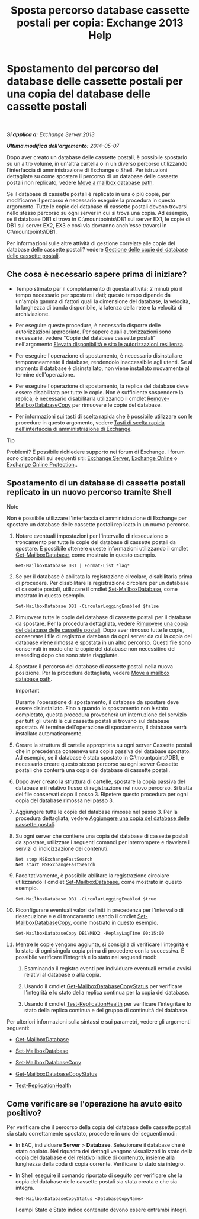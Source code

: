 ﻿---
title: 'Sposta percorso database cassette postali per copia: Exchange 2013 Help'
TOCTitle: Spostamento del percorso del database delle cassette postali per una copia del database delle cassette postali
ms:assetid: 324f255c-d95d-4a8a-a134-c8cee5c5b9cb
ms:mtpsurl: https://technet.microsoft.com/it-it/library/Dd979782(v=EXCHG.150)
ms:contentKeyID: 50480284
ms.date: 05/22/2018
mtps_version: v=EXCHG.150
ms.translationtype: MT
---

# Spostamento del percorso del database delle cassette postali per una copia del database delle cassette postali

 

_**Si applica a:** Exchange Server 2013_

_**Ultima modifica dell'argomento:** 2014-05-07_

Dopo aver creato un database delle cassette postali, è possibile spostarlo su un altro volume, in un'altra cartella o in un diverso percorso utilizzando l'interfaccia di amministrazione di Exchange o Shell. Per istruzioni dettagliate su come spostare il percorso di un database delle cassette postali non replicato, vedere [Move a mailbox database path](manage-mailbox-databases-in-exchange-2013-exchange-2013-help.md).

Se il database di cassette postali è replicato in una o più copie, per modificarne il percorso è necessario eseguire la procedura in questo argomento. Tutte le copie del database di cassette postali devono trovarsi nello stesso percorso su ogni server in cui si trova una copia. Ad esempio, se il database DB1 si trova in C:\\mountpoints\\DB1 sul server EX1, le copie di DB1 sui server EX2, EX3 e così via dovranno anch'esse trovarsi in C:\\mountpoints\\DB1.

Per informazioni sulle altre attività di gestione correlate alle copie del database delle cassette postali? vedere [Gestione delle copie del database delle cassette postali](managing-mailbox-database-copies-exchange-2013-help.md).

## Che cosa è necessario sapere prima di iniziare?

  - Tempo stimato per il completamento di questa attività: 2 minuti più il tempo necessario per spostare i dati; questo tempo dipende da un'ampia gamma di fattori quali la dimensione del database, la velocità, la larghezza di banda disponibile, la latenza della rete e la velocità di archiviazione.

  - Per eseguire queste procedure, è necessario disporre delle autorizzazioni appropriate. Per sapere quali autorizzazioni sono necessarie, vedere "Copie del database cassette postali" nell'argomento [Elevata disponibilità e sito le autorizzazioni resilienza](high-availability-and-site-resilience-permissions-exchange-2013-help.md).

  - Per eseguire l'operazione di spostamento, è necessario disinstallare temporaneamente il database, rendendolo inaccessibile agli utenti. Se al momento il database è disinstallato, non viene installato nuovamente al termine dell'operazione.

  - Per eseguire l'operazione di spostamento, la replica del database deve essere disabilitata per tutte le copie. Non è sufficiente sospendere la replica; è necessario disabilitarla utilizzando il cmdlet [Remove-MailboxDatabaseCopy](https://technet.microsoft.com/it-it/library/dd335119\(v=exchg.150\)) per rimuovere le copie del database.

  - Per informazioni sui tasti di scelta rapida che è possibile utilizzare con le procedure in questo argomento, vedere [Tasti di scelta rapida nell'interfaccia di amministrazione di Exchange](keyboard-shortcuts-in-the-exchange-admin-center-exchange-online-protection-help.md).


> [!TIP]
> Problemi? È possibile richiedere supporto nei forum di Exchange. I forum sono disponibili sui seguenti siti: <A href="https://go.microsoft.com/fwlink/p/?linkid=60612">Exchange Server</A>, <A href="https://go.microsoft.com/fwlink/p/?linkid=267542">Exchange Online</A> o <A href="https://go.microsoft.com/fwlink/p/?linkid=285351">Exchange Online Protection</A>..



## Spostamento di un database di cassette postali replicato in un nuovo percorso tramite Shell


> [!NOTE]
> Non è possibile utilizzare l'interfaccia di amministrazione di Exchange per spostare un database delle cassette postali replicato in un nuovo percorso.



1.  Notare eventuali impostazioni per l'intervallo di riesecuzione o troncamento per tutte le copie del database di cassette postali da spostare. È possibile ottenere queste informazioni utilizzando il cmdlet [Get-MailboxDatabase](https://technet.microsoft.com/it-it/library/bb124924\(v=exchg.150\)), come mostrato in questo esempio.
    
        Get-MailboxDatabase DB1 | Format-List *lag*

2.  Se per il database è abilitata la registrazione circolare, disabilitarla prima di procedere. Per disabilitare la registrazione circolare per un database di cassette postali, utilizzare il cmdlet [Set-MailboxDatabase](https://technet.microsoft.com/it-it/library/bb123971\(v=exchg.150\)), come mostrato in questo esempio.
    
        Set-MailboxDatabase DB1 -CircularLoggingEnabled $false

3.  Rimuovere tutte le copie del database di cassette postali per il database da spostare. Per la procedura dettagliata, vedere [Rimuovere una copia del database delle cassette postali](remove-a-mailbox-database-copy-exchange-2013-help.md). Dopo aver rimosso tutte le copie, conservare i file di registro e database da ogni server da cui la copia del database viene rimossa e spostata in un altro percorso. Questi file sono conservati in modo che le copie del database non necessitino del reseeding dopo che sono state riaggiunte.

4.  Spostare il percorso del database di cassette postali nella nuova posizione. Per la procedura dettagliata, vedere [Move a mailbox database path](manage-mailbox-databases-in-exchange-2013-exchange-2013-help.md).
    

    > [!IMPORTANT]
    > Durante l'operazione di spostamento, il database da spostare deve essere disinstallato. Fino a quando lo spostamento non è stato completato, questa procedura provocherà un'interruzione del servizio per tutti gli utenti le cui cassette postali si trovano sul database spostato. Al termine dell'operazione di spostamento, il database verrà installato automaticamente.



5.  Creare la struttura di cartelle appropriata su ogni server Cassette postali che in precedenza conteneva una copia passiva del database spostato. Ad esempio, se il database è stato spostato in C:\\mountpoints\\DB1, è necessario creare questo stesso percorso su ogni server Cassette postali che conterrà una copia del database di cassette postali.

6.  Dopo aver creato la struttura di cartelle, spostare la copia passiva del database e il relativo flusso di registrazione nel nuovo percorso. Si tratta dei file conservati dopo il passo 3. Ripetere questo procedura per ogni copia del database rimossa nel passo 3.

7.  Aggiungere tutte le copie del database rimosse nel passo 3. Per la procedura dettagliata, vedere [Aggiungere una copia del database delle cassette postali](add-a-mailbox-database-copy-exchange-2013-help.md).

8.  Su ogni server che contiene una copia del database di cassette postali da spostare, utilizzare i seguenti comandi per interrompere e riavviare i servizi di indicizzazione dei contenuti.
    
        Net stop MSExchangeFastSearch
        Net start MSExchangeFastSearch

9.  Facoltativamente, è possibile abilitare la registrazione circolare utilizzando il cmdlet [Set-MailboxDatabase](https://technet.microsoft.com/it-it/library/bb123971\(v=exchg.150\)), come mostrato in questo esempio.
    
        Set-MailboxDatabase DB1 -CircularLoggingEnabled $true

10. Riconfigurare eventuali valori definiti in precedenza per l'intervallo di riesecuzione e e di troncamento usando il cmdlet [Set-MailboxDatabaseCopy](https://technet.microsoft.com/it-it/library/dd298104\(v=exchg.150\)), come mostrato in questo esempio.
    
        Set-MailboxDatabaseCopy DB1\MBX2 -ReplayLagTime 00:15:00

11. Mentre le copie vengono aggiunte, si consiglia di verificare l'integrità e lo stato di ogni singola copia prima di procedere con la successiva. È possibile verificare l'integrità e lo stato nei seguenti modi:
    
    1.  Esaminando il registro eventi per individuare eventuali errori o avvisi relativi al database o alla copia.
    
    2.  Usando il cmdlet [Get-MailboxDatabaseCopyStatus](https://technet.microsoft.com/it-it/library/dd298044\(v=exchg.150\)) per verificare l'integrità e lo stato della replica continua per la copia del database.
    
    3.  Usando il cmdlet [Test-ReplicationHealth](https://technet.microsoft.com/it-it/library/bb691314\(v=exchg.150\)) per verificare l'integrità e lo stato della replica continua e del gruppo di continuità del database.

Per ulteriori informazioni sulla sintassi e sui parametri, vedere gli argomenti seguenti:

  - [Get-MailboxDatabase](https://technet.microsoft.com/it-it/library/bb124924\(v=exchg.150\))

  - [Set-MailboxDatabase](https://technet.microsoft.com/it-it/library/bb123971\(v=exchg.150\))

  - [Set-MailboxDatabaseCopy](https://technet.microsoft.com/it-it/library/dd298104\(v=exchg.150\))

  - [Get-MailboxDatabaseCopyStatus](https://technet.microsoft.com/it-it/library/dd298044\(v=exchg.150\))

  - [Test-ReplicationHealth](https://technet.microsoft.com/it-it/library/bb691314\(v=exchg.150\))

## Come verificare se l'operazione ha avuto esito positivo?

Per verificare che il percorso della copia del database delle cassette postali sia stato correttamente spostato, procedere in uno dei seguenti modi:

  - In EAC, individuare **Server** \> **Database**. Selezionare il database che è stato copiato. Nel riquadro dei dettagli vengono visualizzati lo stato della copia del database e del relativo indice di contenuto, insieme alla lunghezza della coda di copia corrente. Verificare lo stato sia integro.

  - In Shell eseguire il comando riportato di seguito per verificare che la copia del database delle cassette postali sia stata creata e che sia integra.
    
        Get-MailboxDatabaseCopyStatus <DatabaseCopyName>
    
    I campi Stato e Stato indice contenuto devono essere entrambi integri.


